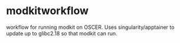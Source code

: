 # modkitworkflow
workflow for running modkit on OSCER. Uses singularity/apptainer to update up to glibc2.18 so that modkit can run.
